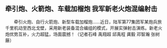 ## 牵引炮、火箭炮、车载加榴炮 我军新老火炮混编射击
　　牵引火炮、自行火箭炮、新型车载加榴炮……近日，陆军第77集团军某炮兵旅千里机动至西北戈壁，采用新老装备混合编组的模式，开展实弹射击演练。新老火炮优势互补，火力超猛，场面震撼！（记者石峰 禹翔超 邱禹程 龚毅 邓智瀚 张树藤）

